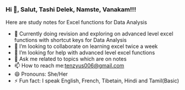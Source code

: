 ### Hi 👋, Salut, Tashi Delek, Namste, Vanakam!!!

Here are study notes for Excel functions for Data Analysis

- 🔭 Currently doing revision and exploring on advanced level excel functions with shortcut keys for Data Analysis
- 👯 I’m looking to collaborate on learning excel twice a week
- 🤔 I’m looking for help with advanced level excel functions
- 💬 Ask me related to topics which are on notes
- 📫 How to reach me:tenzyus006@gmail.com
- 😄 Pronouns: She/Her
- ⚡ Fun fact: I speak English, French, Tibetain, Hindi and Tamil(Basic)
